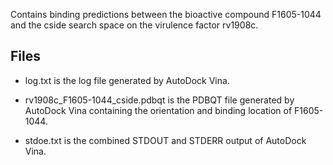 Contains binding predictions between the bioactive compound F1605-1044 and the cside search space on the virulence factor rv1908c.

## Files

- log.txt is the log file generated by AutoDock Vina.

- rv1908c_F1605-1044_cside.pdbqt is the PDBQT file generated by AutoDock Vina containing the orientation and binding location of F1605-1044.

- stdoe.txt is the combined STDOUT and STDERR output of AutoDock Vina.

